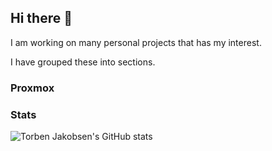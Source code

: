 ## Hi there 👋

I am working on many personal projects that has my interest.

I have grouped these into sections.

### Proxmox


### Stats

![Torben Jakobsen's GitHub stats](https://github-readme-stats.vercel.app/api?username=TorbenJakobsen&show_icons=true)

